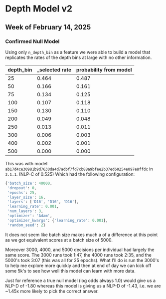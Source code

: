 # Depth Model v2

## Week of February 14, 2025

### Confirmed Null Model

Using only `n_depth_bin` as a feature we were able to build a model that replicates the rates of the depth bins at large with no other information. 

| depth_bin | _selected rate | probability from model | 
| --- | --- | --- |
| 25 | 0.464 | 0.487 |
| 50 | 0.166 | 0.161 | 
| 75 | 0.134 | 0.125 | 
| 100 | 0.107 | 0.118 | 
| 150 | 0.130 | 0.110 | 
| 200 | 0.049 | 0.048 | 
| 250 | 0.013 | 0.011 | 
| 300 | 0.006 | 0.003 | 
| 400 | 0.002 | 0.001 | 
| 500 | 0.000 | 0.000 | 

This was with model `ab17d4ce30981b9d7630da4d7adbf7fd7cb88a9bfee2b37ed60254e097e8ffdc` in `3.1.1`. (NLP-C of 0.525) Which had the following configuration:

```python
{'batch_size': 40000,
 'dropout': 0,
 'epochs': 25,
 'layer_size': 16,
 'layers': ['D16', 'D16', 'D16'],
 'learning_rate': 0.001,
 'num_layers': 3,
 'optimizer': 'Adam',
 'optimizer_kwargs': {'learning_rate': 0.001},
 'random_seed': 2}
```

It does not seem like batch size makes much a of a difference at this point as we got equivalent scores at a batch size of 5000. 

Moreover 3000, 4000, and 5000 decisions per individual had largely the same score. The 3000 runs took 1:47, the 4000 runs took 2:35, and the 5000's took 3:07 (this was all for 25 epochs). What I'll do is run the 3000's to help me explore more quickly and then at end of day we can kick off some 5k's to see how well this model can learn with more data. 

Just for reference a true null model (log odds always 1.0) would give us a NLP-D of -1.80 whereas this model is giving us a NLP-D of -1.43, i.e. we are ~1.45x more likely to pick the correct answer. 

